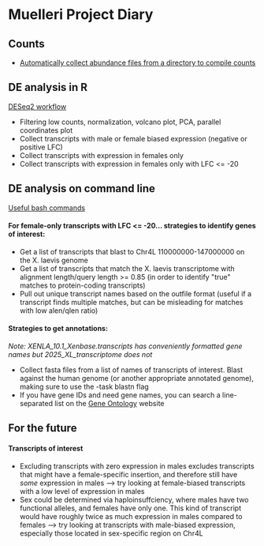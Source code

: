 # Muelleri Project Diary
## Counts  
* [Automatically collect abundance files from a directory to compile counts](https://github.com/saamanthap/muelleri/blob/main/sam_2025_compile_kallisto_muel.md)

## DE analysis in R  
[DESeq2 workflow](https://github.com/saamanthap/muelleri/blob/main/muelleri_differential_gene_expression.md)
* Filtering low counts, normalization, volcano plot, PCA, parallel coordinates plot   
* Collect transcripts with male or female biased expression (negative or positive LFC)   
* Collect transcripts with expression in females only  
* Collect transcripts with expression in females only with LFC <= -20


## DE analysis on command line  
[Useful bash commands](https://github.com/saamanthap/Ideas_for_Jade.md/blob/main/2025_checking_DE_transcript_locations.md)  
#### For female-only transcripts with LFC <= -20... strategies to identify genes of interest: 
* Get a list of transcripts that blast to Chr4L 110000000-147000000 on the X. laevis genome
* Get a list of transcripts that match the X. laevis transcriptome with alignment length/query length >= 0.85 (in order to identify "true" matches to protein-coding transcripts)
* Pull out unique transcript names based on the outfile format (useful if a transcript finds multiple matches, but can be misleading for matches with low alen/qlen ratio)
#### Strategies to get annotations: 
*Note: XENLA_10.1_Xenbase.transcripts has conveniently formatted gene names but 2025_XL_transcriptome does not*
* Collect fasta files from a list of names of transcripts of interest. Blast against the human genome (or another appropriate annotated genome), making sure to use the -task blastn flag
* If you have gene IDs and need gene names, you can search a line-separated list on the [Gene Ontology](https://www.pantherdb.org/) website


## For the future
#### Transcripts of interest
* Excluding transcripts with zero expression in males excludes transcripts that might have a female-specific insertion, and therefore still have *some* expression in males --> try looking at female-biased transcripts with a low level of expression in males
* Sex could be determined via haploinsuffciency, where males have two functional alleles, and females have only one. This kind of transcript would have roughly twice as much expression in males compared to females --> try looking at transcripts with male-biased expression, especially those located in sex-specific region on Chr4L

